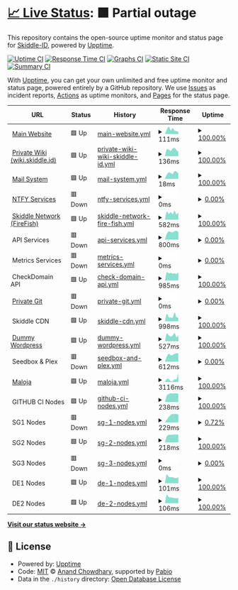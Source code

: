 # [📈 Live Status](https://status.skiddle.id): <!--live status--> **🟧 Partial outage**

This repository contains the open-source uptime monitor and status page for [Skiddle-ID](https://status.skiddle.id), powered by [Upptime](https://github.com/upptime/upptime).

[![Uptime CI](https://github.com/Skiddle-ID/monitoring/workflows/Uptime%20CI/badge.svg)](https://github.com/Skiddle-ID/monitoring/actions?query=workflow%3A%22Uptime+CI%22)
[![Response Time CI](https://github.com/Skiddle-ID/monitoring/workflows/Response%20Time%20CI/badge.svg)](https://github.com/Skiddle-ID/monitoring/actions?query=workflow%3A%22Response+Time+CI%22)
[![Graphs CI](https://github.com/Skiddle-ID/monitoring/workflows/Graphs%20CI/badge.svg)](https://github.com/Skiddle-ID/monitoring/actions?query=workflow%3A%22Graphs+CI%22)
[![Static Site CI](https://github.com/Skiddle-ID/monitoring/workflows/Static%20Site%20CI/badge.svg)](https://github.com/Skiddle-ID/monitoring/actions?query=workflow%3A%22Static+Site+CI%22)
[![Summary CI](https://github.com/Skiddle-ID/monitoring/workflows/Summary%20CI/badge.svg)](https://github.com/Skiddle-ID/monitoring/actions?query=workflow%3A%22Summary+CI%22)

With [Upptime](https://upptime.js.org), you can get your own unlimited and free uptime monitor and status page, powered entirely by a GitHub repository. We use [Issues](https://github.com/Skiddle-ID/monitoring/issues) as incident reports, [Actions](https://github.com/Skiddle-ID/monitoring/actions) as uptime monitors, and [Pages](https://status.skiddle.id) for the status page.

<!--start: status pages-->
<!-- This summary is generated by Upptime (https://github.com/upptime/upptime) -->
<!-- Do not edit this manually, your changes will be overwritten -->
<!-- prettier-ignore -->
| URL | Status | History | Response Time | Uptime |
| --- | ------ | ------- | ------------- | ------ |
| <img alt="" src="https://icons.duckduckgo.com/ip3/skiddle.id.ico" height="13"> [Main Website](https://skiddle.id) | 🟩 Up | [main-website.yml](https://github.com/Skiddle-ID/monitoring/commits/HEAD/history/main-website.yml) | <details><summary><img alt="Response time graph" src="./graphs/main-website/response-time-week.png" height="20"> 111ms</summary><br><a href="https://status.skiddle.id/history/main-website"><img alt="Response time 175" src="https://img.shields.io/endpoint?url=https%3A%2F%2Fraw.githubusercontent.com%2FSkiddle-ID%2Fmonitoring%2FHEAD%2Fapi%2Fmain-website%2Fresponse-time.json"></a><br><a href="https://status.skiddle.id/history/main-website"><img alt="24-hour response time 96" src="https://img.shields.io/endpoint?url=https%3A%2F%2Fraw.githubusercontent.com%2FSkiddle-ID%2Fmonitoring%2FHEAD%2Fapi%2Fmain-website%2Fresponse-time-day.json"></a><br><a href="https://status.skiddle.id/history/main-website"><img alt="7-day response time 111" src="https://img.shields.io/endpoint?url=https%3A%2F%2Fraw.githubusercontent.com%2FSkiddle-ID%2Fmonitoring%2FHEAD%2Fapi%2Fmain-website%2Fresponse-time-week.json"></a><br><a href="https://status.skiddle.id/history/main-website"><img alt="30-day response time 114" src="https://img.shields.io/endpoint?url=https%3A%2F%2Fraw.githubusercontent.com%2FSkiddle-ID%2Fmonitoring%2FHEAD%2Fapi%2Fmain-website%2Fresponse-time-month.json"></a><br><a href="https://status.skiddle.id/history/main-website"><img alt="1-year response time 175" src="https://img.shields.io/endpoint?url=https%3A%2F%2Fraw.githubusercontent.com%2FSkiddle-ID%2Fmonitoring%2FHEAD%2Fapi%2Fmain-website%2Fresponse-time-year.json"></a></details> | <details><summary><a href="https://status.skiddle.id/history/main-website">100.00%</a></summary><a href="https://status.skiddle.id/history/main-website"><img alt="All-time uptime 99.42%" src="https://img.shields.io/endpoint?url=https%3A%2F%2Fraw.githubusercontent.com%2FSkiddle-ID%2Fmonitoring%2FHEAD%2Fapi%2Fmain-website%2Fuptime.json"></a><br><a href="https://status.skiddle.id/history/main-website"><img alt="24-hour uptime 100.00%" src="https://img.shields.io/endpoint?url=https%3A%2F%2Fraw.githubusercontent.com%2FSkiddle-ID%2Fmonitoring%2FHEAD%2Fapi%2Fmain-website%2Fuptime-day.json"></a><br><a href="https://status.skiddle.id/history/main-website"><img alt="7-day uptime 100.00%" src="https://img.shields.io/endpoint?url=https%3A%2F%2Fraw.githubusercontent.com%2FSkiddle-ID%2Fmonitoring%2FHEAD%2Fapi%2Fmain-website%2Fuptime-week.json"></a><br><a href="https://status.skiddle.id/history/main-website"><img alt="30-day uptime 100.00%" src="https://img.shields.io/endpoint?url=https%3A%2F%2Fraw.githubusercontent.com%2FSkiddle-ID%2Fmonitoring%2FHEAD%2Fapi%2Fmain-website%2Fuptime-month.json"></a><br><a href="https://status.skiddle.id/history/main-website"><img alt="1-year uptime 99.42%" src="https://img.shields.io/endpoint?url=https%3A%2F%2Fraw.githubusercontent.com%2FSkiddle-ID%2Fmonitoring%2FHEAD%2Fapi%2Fmain-website%2Fuptime-year.json"></a></details>
| <img alt="" src="https://icons.duckduckgo.com/ip3/wiki.skiddle.id.ico" height="13"> [Private Wiki (wiki.skiddle.id)](https://wiki.skiddle.id) | 🟩 Up | [private-wiki-wiki-skiddle-id.yml](https://github.com/Skiddle-ID/monitoring/commits/HEAD/history/private-wiki-wiki-skiddle-id.yml) | <details><summary><img alt="Response time graph" src="./graphs/private-wiki-wiki-skiddle-id/response-time-week.png" height="20"> 136ms</summary><br><a href="https://status.skiddle.id/history/private-wiki-wiki-skiddle-id"><img alt="Response time 177" src="https://img.shields.io/endpoint?url=https%3A%2F%2Fraw.githubusercontent.com%2FSkiddle-ID%2Fmonitoring%2FHEAD%2Fapi%2Fprivate-wiki-wiki-skiddle-id%2Fresponse-time.json"></a><br><a href="https://status.skiddle.id/history/private-wiki-wiki-skiddle-id"><img alt="24-hour response time 111" src="https://img.shields.io/endpoint?url=https%3A%2F%2Fraw.githubusercontent.com%2FSkiddle-ID%2Fmonitoring%2FHEAD%2Fapi%2Fprivate-wiki-wiki-skiddle-id%2Fresponse-time-day.json"></a><br><a href="https://status.skiddle.id/history/private-wiki-wiki-skiddle-id"><img alt="7-day response time 136" src="https://img.shields.io/endpoint?url=https%3A%2F%2Fraw.githubusercontent.com%2FSkiddle-ID%2Fmonitoring%2FHEAD%2Fapi%2Fprivate-wiki-wiki-skiddle-id%2Fresponse-time-week.json"></a><br><a href="https://status.skiddle.id/history/private-wiki-wiki-skiddle-id"><img alt="30-day response time 161" src="https://img.shields.io/endpoint?url=https%3A%2F%2Fraw.githubusercontent.com%2FSkiddle-ID%2Fmonitoring%2FHEAD%2Fapi%2Fprivate-wiki-wiki-skiddle-id%2Fresponse-time-month.json"></a><br><a href="https://status.skiddle.id/history/private-wiki-wiki-skiddle-id"><img alt="1-year response time 177" src="https://img.shields.io/endpoint?url=https%3A%2F%2Fraw.githubusercontent.com%2FSkiddle-ID%2Fmonitoring%2FHEAD%2Fapi%2Fprivate-wiki-wiki-skiddle-id%2Fresponse-time-year.json"></a></details> | <details><summary><a href="https://status.skiddle.id/history/private-wiki-wiki-skiddle-id">100.00%</a></summary><a href="https://status.skiddle.id/history/private-wiki-wiki-skiddle-id"><img alt="All-time uptime 100.00%" src="https://img.shields.io/endpoint?url=https%3A%2F%2Fraw.githubusercontent.com%2FSkiddle-ID%2Fmonitoring%2FHEAD%2Fapi%2Fprivate-wiki-wiki-skiddle-id%2Fuptime.json"></a><br><a href="https://status.skiddle.id/history/private-wiki-wiki-skiddle-id"><img alt="24-hour uptime 100.00%" src="https://img.shields.io/endpoint?url=https%3A%2F%2Fraw.githubusercontent.com%2FSkiddle-ID%2Fmonitoring%2FHEAD%2Fapi%2Fprivate-wiki-wiki-skiddle-id%2Fuptime-day.json"></a><br><a href="https://status.skiddle.id/history/private-wiki-wiki-skiddle-id"><img alt="7-day uptime 100.00%" src="https://img.shields.io/endpoint?url=https%3A%2F%2Fraw.githubusercontent.com%2FSkiddle-ID%2Fmonitoring%2FHEAD%2Fapi%2Fprivate-wiki-wiki-skiddle-id%2Fuptime-week.json"></a><br><a href="https://status.skiddle.id/history/private-wiki-wiki-skiddle-id"><img alt="30-day uptime 100.00%" src="https://img.shields.io/endpoint?url=https%3A%2F%2Fraw.githubusercontent.com%2FSkiddle-ID%2Fmonitoring%2FHEAD%2Fapi%2Fprivate-wiki-wiki-skiddle-id%2Fuptime-month.json"></a><br><a href="https://status.skiddle.id/history/private-wiki-wiki-skiddle-id"><img alt="1-year uptime 100.00%" src="https://img.shields.io/endpoint?url=https%3A%2F%2Fraw.githubusercontent.com%2FSkiddle-ID%2Fmonitoring%2FHEAD%2Fapi%2Fprivate-wiki-wiki-skiddle-id%2Fuptime-year.json"></a></details>
| <img alt="" src="https://icons.duckduckgo.com/ip3/skiddle.id.ico" height="13"> [Mail System](https://skiddle.id) | 🟩 Up | [mail-system.yml](https://github.com/Skiddle-ID/monitoring/commits/HEAD/history/mail-system.yml) | <details><summary><img alt="Response time graph" src="./graphs/mail-system/response-time-week.png" height="20"> 18ms</summary><br><a href="https://status.skiddle.id/history/mail-system"><img alt="Response time 17" src="https://img.shields.io/endpoint?url=https%3A%2F%2Fraw.githubusercontent.com%2FSkiddle-ID%2Fmonitoring%2FHEAD%2Fapi%2Fmail-system%2Fresponse-time.json"></a><br><a href="https://status.skiddle.id/history/mail-system"><img alt="24-hour response time 21" src="https://img.shields.io/endpoint?url=https%3A%2F%2Fraw.githubusercontent.com%2FSkiddle-ID%2Fmonitoring%2FHEAD%2Fapi%2Fmail-system%2Fresponse-time-day.json"></a><br><a href="https://status.skiddle.id/history/mail-system"><img alt="7-day response time 18" src="https://img.shields.io/endpoint?url=https%3A%2F%2Fraw.githubusercontent.com%2FSkiddle-ID%2Fmonitoring%2FHEAD%2Fapi%2Fmail-system%2Fresponse-time-week.json"></a><br><a href="https://status.skiddle.id/history/mail-system"><img alt="30-day response time 17" src="https://img.shields.io/endpoint?url=https%3A%2F%2Fraw.githubusercontent.com%2FSkiddle-ID%2Fmonitoring%2FHEAD%2Fapi%2Fmail-system%2Fresponse-time-month.json"></a><br><a href="https://status.skiddle.id/history/mail-system"><img alt="1-year response time 17" src="https://img.shields.io/endpoint?url=https%3A%2F%2Fraw.githubusercontent.com%2FSkiddle-ID%2Fmonitoring%2FHEAD%2Fapi%2Fmail-system%2Fresponse-time-year.json"></a></details> | <details><summary><a href="https://status.skiddle.id/history/mail-system">100.00%</a></summary><a href="https://status.skiddle.id/history/mail-system"><img alt="All-time uptime 99.42%" src="https://img.shields.io/endpoint?url=https%3A%2F%2Fraw.githubusercontent.com%2FSkiddle-ID%2Fmonitoring%2FHEAD%2Fapi%2Fmail-system%2Fuptime.json"></a><br><a href="https://status.skiddle.id/history/mail-system"><img alt="24-hour uptime 100.00%" src="https://img.shields.io/endpoint?url=https%3A%2F%2Fraw.githubusercontent.com%2FSkiddle-ID%2Fmonitoring%2FHEAD%2Fapi%2Fmail-system%2Fuptime-day.json"></a><br><a href="https://status.skiddle.id/history/mail-system"><img alt="7-day uptime 100.00%" src="https://img.shields.io/endpoint?url=https%3A%2F%2Fraw.githubusercontent.com%2FSkiddle-ID%2Fmonitoring%2FHEAD%2Fapi%2Fmail-system%2Fuptime-week.json"></a><br><a href="https://status.skiddle.id/history/mail-system"><img alt="30-day uptime 100.00%" src="https://img.shields.io/endpoint?url=https%3A%2F%2Fraw.githubusercontent.com%2FSkiddle-ID%2Fmonitoring%2FHEAD%2Fapi%2Fmail-system%2Fuptime-month.json"></a><br><a href="https://status.skiddle.id/history/mail-system"><img alt="1-year uptime 99.42%" src="https://img.shields.io/endpoint?url=https%3A%2F%2Fraw.githubusercontent.com%2FSkiddle-ID%2Fmonitoring%2FHEAD%2Fapi%2Fmail-system%2Fuptime-year.json"></a></details>
| <img alt="" src="https://icons.duckduckgo.com/ip3/ntfy.skiddle.id.ico" height="13"> [NTFY Services](https://ntfy.skiddle.id) | 🟥 Down | [ntfy-services.yml](https://github.com/Skiddle-ID/monitoring/commits/HEAD/history/ntfy-services.yml) | <details><summary><img alt="Response time graph" src="./graphs/ntfy-services/response-time-week.png" height="20"> 0ms</summary><br><a href="https://status.skiddle.id/history/ntfy-services"><img alt="Response time 683" src="https://img.shields.io/endpoint?url=https%3A%2F%2Fraw.githubusercontent.com%2FSkiddle-ID%2Fmonitoring%2FHEAD%2Fapi%2Fntfy-services%2Fresponse-time.json"></a><br><a href="https://status.skiddle.id/history/ntfy-services"><img alt="24-hour response time 0" src="https://img.shields.io/endpoint?url=https%3A%2F%2Fraw.githubusercontent.com%2FSkiddle-ID%2Fmonitoring%2FHEAD%2Fapi%2Fntfy-services%2Fresponse-time-day.json"></a><br><a href="https://status.skiddle.id/history/ntfy-services"><img alt="7-day response time 0" src="https://img.shields.io/endpoint?url=https%3A%2F%2Fraw.githubusercontent.com%2FSkiddle-ID%2Fmonitoring%2FHEAD%2Fapi%2Fntfy-services%2Fresponse-time-week.json"></a><br><a href="https://status.skiddle.id/history/ntfy-services"><img alt="30-day response time 104" src="https://img.shields.io/endpoint?url=https%3A%2F%2Fraw.githubusercontent.com%2FSkiddle-ID%2Fmonitoring%2FHEAD%2Fapi%2Fntfy-services%2Fresponse-time-month.json"></a><br><a href="https://status.skiddle.id/history/ntfy-services"><img alt="1-year response time 683" src="https://img.shields.io/endpoint?url=https%3A%2F%2Fraw.githubusercontent.com%2FSkiddle-ID%2Fmonitoring%2FHEAD%2Fapi%2Fntfy-services%2Fresponse-time-year.json"></a></details> | <details><summary><a href="https://status.skiddle.id/history/ntfy-services">0.00%</a></summary><a href="https://status.skiddle.id/history/ntfy-services"><img alt="All-time uptime 0.00%" src="https://img.shields.io/endpoint?url=https%3A%2F%2Fraw.githubusercontent.com%2FSkiddle-ID%2Fmonitoring%2FHEAD%2Fapi%2Fntfy-services%2Fuptime.json"></a><br><a href="https://status.skiddle.id/history/ntfy-services"><img alt="24-hour uptime 0.00%" src="https://img.shields.io/endpoint?url=https%3A%2F%2Fraw.githubusercontent.com%2FSkiddle-ID%2Fmonitoring%2FHEAD%2Fapi%2Fntfy-services%2Fuptime-day.json"></a><br><a href="https://status.skiddle.id/history/ntfy-services"><img alt="7-day uptime 0.00%" src="https://img.shields.io/endpoint?url=https%3A%2F%2Fraw.githubusercontent.com%2FSkiddle-ID%2Fmonitoring%2FHEAD%2Fapi%2Fntfy-services%2Fuptime-week.json"></a><br><a href="https://status.skiddle.id/history/ntfy-services"><img alt="30-day uptime 0.00%" src="https://img.shields.io/endpoint?url=https%3A%2F%2Fraw.githubusercontent.com%2FSkiddle-ID%2Fmonitoring%2FHEAD%2Fapi%2Fntfy-services%2Fuptime-month.json"></a><br><a href="https://status.skiddle.id/history/ntfy-services"><img alt="1-year uptime 0.00%" src="https://img.shields.io/endpoint?url=https%3A%2F%2Fraw.githubusercontent.com%2FSkiddle-ID%2Fmonitoring%2FHEAD%2Fapi%2Fntfy-services%2Fuptime-year.json"></a></details>
| <img alt="" src="https://icons.duckduckgo.com/ip3/skiddle.network.ico" height="13"> [Skiddle Network (FireFish)](https://skiddle.network/) | 🟩 Up | [skiddle-network-fire-fish.yml](https://github.com/Skiddle-ID/monitoring/commits/HEAD/history/skiddle-network-fire-fish.yml) | <details><summary><img alt="Response time graph" src="./graphs/skiddle-network-fire-fish/response-time-week.png" height="20"> 582ms</summary><br><a href="https://status.skiddle.id/history/skiddle-network-fire-fish"><img alt="Response time 642" src="https://img.shields.io/endpoint?url=https%3A%2F%2Fraw.githubusercontent.com%2FSkiddle-ID%2Fmonitoring%2FHEAD%2Fapi%2Fskiddle-network-fire-fish%2Fresponse-time.json"></a><br><a href="https://status.skiddle.id/history/skiddle-network-fire-fish"><img alt="24-hour response time 559" src="https://img.shields.io/endpoint?url=https%3A%2F%2Fraw.githubusercontent.com%2FSkiddle-ID%2Fmonitoring%2FHEAD%2Fapi%2Fskiddle-network-fire-fish%2Fresponse-time-day.json"></a><br><a href="https://status.skiddle.id/history/skiddle-network-fire-fish"><img alt="7-day response time 582" src="https://img.shields.io/endpoint?url=https%3A%2F%2Fraw.githubusercontent.com%2FSkiddle-ID%2Fmonitoring%2FHEAD%2Fapi%2Fskiddle-network-fire-fish%2Fresponse-time-week.json"></a><br><a href="https://status.skiddle.id/history/skiddle-network-fire-fish"><img alt="30-day response time 602" src="https://img.shields.io/endpoint?url=https%3A%2F%2Fraw.githubusercontent.com%2FSkiddle-ID%2Fmonitoring%2FHEAD%2Fapi%2Fskiddle-network-fire-fish%2Fresponse-time-month.json"></a><br><a href="https://status.skiddle.id/history/skiddle-network-fire-fish"><img alt="1-year response time 642" src="https://img.shields.io/endpoint?url=https%3A%2F%2Fraw.githubusercontent.com%2FSkiddle-ID%2Fmonitoring%2FHEAD%2Fapi%2Fskiddle-network-fire-fish%2Fresponse-time-year.json"></a></details> | <details><summary><a href="https://status.skiddle.id/history/skiddle-network-fire-fish">100.00%</a></summary><a href="https://status.skiddle.id/history/skiddle-network-fire-fish"><img alt="All-time uptime 99.97%" src="https://img.shields.io/endpoint?url=https%3A%2F%2Fraw.githubusercontent.com%2FSkiddle-ID%2Fmonitoring%2FHEAD%2Fapi%2Fskiddle-network-fire-fish%2Fuptime.json"></a><br><a href="https://status.skiddle.id/history/skiddle-network-fire-fish"><img alt="24-hour uptime 100.00%" src="https://img.shields.io/endpoint?url=https%3A%2F%2Fraw.githubusercontent.com%2FSkiddle-ID%2Fmonitoring%2FHEAD%2Fapi%2Fskiddle-network-fire-fish%2Fuptime-day.json"></a><br><a href="https://status.skiddle.id/history/skiddle-network-fire-fish"><img alt="7-day uptime 100.00%" src="https://img.shields.io/endpoint?url=https%3A%2F%2Fraw.githubusercontent.com%2FSkiddle-ID%2Fmonitoring%2FHEAD%2Fapi%2Fskiddle-network-fire-fish%2Fuptime-week.json"></a><br><a href="https://status.skiddle.id/history/skiddle-network-fire-fish"><img alt="30-day uptime 100.00%" src="https://img.shields.io/endpoint?url=https%3A%2F%2Fraw.githubusercontent.com%2FSkiddle-ID%2Fmonitoring%2FHEAD%2Fapi%2Fskiddle-network-fire-fish%2Fuptime-month.json"></a><br><a href="https://status.skiddle.id/history/skiddle-network-fire-fish"><img alt="1-year uptime 99.97%" src="https://img.shields.io/endpoint?url=https%3A%2F%2Fraw.githubusercontent.com%2FSkiddle-ID%2Fmonitoring%2FHEAD%2Fapi%2Fskiddle-network-fire-fish%2Fuptime-year.json"></a></details>
| <img alt="" src="https://icons.duckduckgo.com/ip3/null.ico" height="13"> API Services | 🟥 Down | [api-services.yml](https://github.com/Skiddle-ID/monitoring/commits/HEAD/history/api-services.yml) | <details><summary><img alt="Response time graph" src="./graphs/api-services/response-time-week.png" height="20"> 800ms</summary><br><a href="https://status.skiddle.id/history/api-services"><img alt="Response time 264" src="https://img.shields.io/endpoint?url=https%3A%2F%2Fraw.githubusercontent.com%2FSkiddle-ID%2Fmonitoring%2FHEAD%2Fapi%2Fapi-services%2Fresponse-time.json"></a><br><a href="https://status.skiddle.id/history/api-services"><img alt="24-hour response time 802" src="https://img.shields.io/endpoint?url=https%3A%2F%2Fraw.githubusercontent.com%2FSkiddle-ID%2Fmonitoring%2FHEAD%2Fapi%2Fapi-services%2Fresponse-time-day.json"></a><br><a href="https://status.skiddle.id/history/api-services"><img alt="7-day response time 800" src="https://img.shields.io/endpoint?url=https%3A%2F%2Fraw.githubusercontent.com%2FSkiddle-ID%2Fmonitoring%2FHEAD%2Fapi%2Fapi-services%2Fresponse-time-week.json"></a><br><a href="https://status.skiddle.id/history/api-services"><img alt="30-day response time 476" src="https://img.shields.io/endpoint?url=https%3A%2F%2Fraw.githubusercontent.com%2FSkiddle-ID%2Fmonitoring%2FHEAD%2Fapi%2Fapi-services%2Fresponse-time-month.json"></a><br><a href="https://status.skiddle.id/history/api-services"><img alt="1-year response time 264" src="https://img.shields.io/endpoint?url=https%3A%2F%2Fraw.githubusercontent.com%2FSkiddle-ID%2Fmonitoring%2FHEAD%2Fapi%2Fapi-services%2Fresponse-time-year.json"></a></details> | <details><summary><a href="https://status.skiddle.id/history/api-services">0.00%</a></summary><a href="https://status.skiddle.id/history/api-services"><img alt="All-time uptime 73.88%" src="https://img.shields.io/endpoint?url=https%3A%2F%2Fraw.githubusercontent.com%2FSkiddle-ID%2Fmonitoring%2FHEAD%2Fapi%2Fapi-services%2Fuptime.json"></a><br><a href="https://status.skiddle.id/history/api-services"><img alt="24-hour uptime 0.00%" src="https://img.shields.io/endpoint?url=https%3A%2F%2Fraw.githubusercontent.com%2FSkiddle-ID%2Fmonitoring%2FHEAD%2Fapi%2Fapi-services%2Fuptime-day.json"></a><br><a href="https://status.skiddle.id/history/api-services"><img alt="7-day uptime 0.00%" src="https://img.shields.io/endpoint?url=https%3A%2F%2Fraw.githubusercontent.com%2FSkiddle-ID%2Fmonitoring%2FHEAD%2Fapi%2Fapi-services%2Fuptime-week.json"></a><br><a href="https://status.skiddle.id/history/api-services"><img alt="30-day uptime 51.95%" src="https://img.shields.io/endpoint?url=https%3A%2F%2Fraw.githubusercontent.com%2FSkiddle-ID%2Fmonitoring%2FHEAD%2Fapi%2Fapi-services%2Fuptime-month.json"></a><br><a href="https://status.skiddle.id/history/api-services"><img alt="1-year uptime 73.88%" src="https://img.shields.io/endpoint?url=https%3A%2F%2Fraw.githubusercontent.com%2FSkiddle-ID%2Fmonitoring%2FHEAD%2Fapi%2Fapi-services%2Fuptime-year.json"></a></details>
| <img alt="" src="https://icons.duckduckgo.com/ip3/null.ico" height="13"> Metrics Services | 🟥 Down | [metrics-services.yml](https://github.com/Skiddle-ID/monitoring/commits/HEAD/history/metrics-services.yml) | <details><summary><img alt="Response time graph" src="./graphs/metrics-services/response-time-week.png" height="20"> 0ms</summary><br><a href="https://status.skiddle.id/history/metrics-services"><img alt="Response time 521" src="https://img.shields.io/endpoint?url=https%3A%2F%2Fraw.githubusercontent.com%2FSkiddle-ID%2Fmonitoring%2FHEAD%2Fapi%2Fmetrics-services%2Fresponse-time.json"></a><br><a href="https://status.skiddle.id/history/metrics-services"><img alt="24-hour response time 0" src="https://img.shields.io/endpoint?url=https%3A%2F%2Fraw.githubusercontent.com%2FSkiddle-ID%2Fmonitoring%2FHEAD%2Fapi%2Fmetrics-services%2Fresponse-time-day.json"></a><br><a href="https://status.skiddle.id/history/metrics-services"><img alt="7-day response time 0" src="https://img.shields.io/endpoint?url=https%3A%2F%2Fraw.githubusercontent.com%2FSkiddle-ID%2Fmonitoring%2FHEAD%2Fapi%2Fmetrics-services%2Fresponse-time-week.json"></a><br><a href="https://status.skiddle.id/history/metrics-services"><img alt="30-day response time 539" src="https://img.shields.io/endpoint?url=https%3A%2F%2Fraw.githubusercontent.com%2FSkiddle-ID%2Fmonitoring%2FHEAD%2Fapi%2Fmetrics-services%2Fresponse-time-month.json"></a><br><a href="https://status.skiddle.id/history/metrics-services"><img alt="1-year response time 521" src="https://img.shields.io/endpoint?url=https%3A%2F%2Fraw.githubusercontent.com%2FSkiddle-ID%2Fmonitoring%2FHEAD%2Fapi%2Fmetrics-services%2Fresponse-time-year.json"></a></details> | <details><summary><a href="https://status.skiddle.id/history/metrics-services">0.00%</a></summary><a href="https://status.skiddle.id/history/metrics-services"><img alt="All-time uptime 83.76%" src="https://img.shields.io/endpoint?url=https%3A%2F%2Fraw.githubusercontent.com%2FSkiddle-ID%2Fmonitoring%2FHEAD%2Fapi%2Fmetrics-services%2Fuptime.json"></a><br><a href="https://status.skiddle.id/history/metrics-services"><img alt="24-hour uptime 0.00%" src="https://img.shields.io/endpoint?url=https%3A%2F%2Fraw.githubusercontent.com%2FSkiddle-ID%2Fmonitoring%2FHEAD%2Fapi%2Fmetrics-services%2Fuptime-day.json"></a><br><a href="https://status.skiddle.id/history/metrics-services"><img alt="7-day uptime 0.00%" src="https://img.shields.io/endpoint?url=https%3A%2F%2Fraw.githubusercontent.com%2FSkiddle-ID%2Fmonitoring%2FHEAD%2Fapi%2Fmetrics-services%2Fuptime-week.json"></a><br><a href="https://status.skiddle.id/history/metrics-services"><img alt="30-day uptime 35.00%" src="https://img.shields.io/endpoint?url=https%3A%2F%2Fraw.githubusercontent.com%2FSkiddle-ID%2Fmonitoring%2FHEAD%2Fapi%2Fmetrics-services%2Fuptime-month.json"></a><br><a href="https://status.skiddle.id/history/metrics-services"><img alt="1-year uptime 83.76%" src="https://img.shields.io/endpoint?url=https%3A%2F%2Fraw.githubusercontent.com%2FSkiddle-ID%2Fmonitoring%2FHEAD%2Fapi%2Fmetrics-services%2Fuptime-year.json"></a></details>
| <img alt="" src="https://icons.duckduckgo.com/ip3/null.ico" height="13"> CheckDomain API | 🟩 Up | [check-domain-api.yml](https://github.com/Skiddle-ID/monitoring/commits/HEAD/history/check-domain-api.yml) | <details><summary><img alt="Response time graph" src="./graphs/check-domain-api/response-time-week.png" height="20"> 985ms</summary><br><a href="https://status.skiddle.id/history/check-domain-api"><img alt="Response time 1121" src="https://img.shields.io/endpoint?url=https%3A%2F%2Fraw.githubusercontent.com%2FSkiddle-ID%2Fmonitoring%2FHEAD%2Fapi%2Fcheck-domain-api%2Fresponse-time.json"></a><br><a href="https://status.skiddle.id/history/check-domain-api"><img alt="24-hour response time 1131" src="https://img.shields.io/endpoint?url=https%3A%2F%2Fraw.githubusercontent.com%2FSkiddle-ID%2Fmonitoring%2FHEAD%2Fapi%2Fcheck-domain-api%2Fresponse-time-day.json"></a><br><a href="https://status.skiddle.id/history/check-domain-api"><img alt="7-day response time 985" src="https://img.shields.io/endpoint?url=https%3A%2F%2Fraw.githubusercontent.com%2FSkiddle-ID%2Fmonitoring%2FHEAD%2Fapi%2Fcheck-domain-api%2Fresponse-time-week.json"></a><br><a href="https://status.skiddle.id/history/check-domain-api"><img alt="30-day response time 1866" src="https://img.shields.io/endpoint?url=https%3A%2F%2Fraw.githubusercontent.com%2FSkiddle-ID%2Fmonitoring%2FHEAD%2Fapi%2Fcheck-domain-api%2Fresponse-time-month.json"></a><br><a href="https://status.skiddle.id/history/check-domain-api"><img alt="1-year response time 1121" src="https://img.shields.io/endpoint?url=https%3A%2F%2Fraw.githubusercontent.com%2FSkiddle-ID%2Fmonitoring%2FHEAD%2Fapi%2Fcheck-domain-api%2Fresponse-time-year.json"></a></details> | <details><summary><a href="https://status.skiddle.id/history/check-domain-api">100.00%</a></summary><a href="https://status.skiddle.id/history/check-domain-api"><img alt="All-time uptime 99.95%" src="https://img.shields.io/endpoint?url=https%3A%2F%2Fraw.githubusercontent.com%2FSkiddle-ID%2Fmonitoring%2FHEAD%2Fapi%2Fcheck-domain-api%2Fuptime.json"></a><br><a href="https://status.skiddle.id/history/check-domain-api"><img alt="24-hour uptime 100.00%" src="https://img.shields.io/endpoint?url=https%3A%2F%2Fraw.githubusercontent.com%2FSkiddle-ID%2Fmonitoring%2FHEAD%2Fapi%2Fcheck-domain-api%2Fuptime-day.json"></a><br><a href="https://status.skiddle.id/history/check-domain-api"><img alt="7-day uptime 100.00%" src="https://img.shields.io/endpoint?url=https%3A%2F%2Fraw.githubusercontent.com%2FSkiddle-ID%2Fmonitoring%2FHEAD%2Fapi%2Fcheck-domain-api%2Fuptime-week.json"></a><br><a href="https://status.skiddle.id/history/check-domain-api"><img alt="30-day uptime 99.92%" src="https://img.shields.io/endpoint?url=https%3A%2F%2Fraw.githubusercontent.com%2FSkiddle-ID%2Fmonitoring%2FHEAD%2Fapi%2Fcheck-domain-api%2Fuptime-month.json"></a><br><a href="https://status.skiddle.id/history/check-domain-api"><img alt="1-year uptime 99.95%" src="https://img.shields.io/endpoint?url=https%3A%2F%2Fraw.githubusercontent.com%2FSkiddle-ID%2Fmonitoring%2FHEAD%2Fapi%2Fcheck-domain-api%2Fuptime-year.json"></a></details>
| <img alt="" src="https://icons.duckduckgo.com/ip3/git.skiddle.id.ico" height="13"> [Private Git](https://git.skiddle.id) | 🟥 Down | [private-git.yml](https://github.com/Skiddle-ID/monitoring/commits/HEAD/history/private-git.yml) | <details><summary><img alt="Response time graph" src="./graphs/private-git/response-time-week.png" height="20"> 0ms</summary><br><a href="https://status.skiddle.id/history/private-git"><img alt="Response time 190" src="https://img.shields.io/endpoint?url=https%3A%2F%2Fraw.githubusercontent.com%2FSkiddle-ID%2Fmonitoring%2FHEAD%2Fapi%2Fprivate-git%2Fresponse-time.json"></a><br><a href="https://status.skiddle.id/history/private-git"><img alt="24-hour response time 0" src="https://img.shields.io/endpoint?url=https%3A%2F%2Fraw.githubusercontent.com%2FSkiddle-ID%2Fmonitoring%2FHEAD%2Fapi%2Fprivate-git%2Fresponse-time-day.json"></a><br><a href="https://status.skiddle.id/history/private-git"><img alt="7-day response time 0" src="https://img.shields.io/endpoint?url=https%3A%2F%2Fraw.githubusercontent.com%2FSkiddle-ID%2Fmonitoring%2FHEAD%2Fapi%2Fprivate-git%2Fresponse-time-week.json"></a><br><a href="https://status.skiddle.id/history/private-git"><img alt="30-day response time 102" src="https://img.shields.io/endpoint?url=https%3A%2F%2Fraw.githubusercontent.com%2FSkiddle-ID%2Fmonitoring%2FHEAD%2Fapi%2Fprivate-git%2Fresponse-time-month.json"></a><br><a href="https://status.skiddle.id/history/private-git"><img alt="1-year response time 190" src="https://img.shields.io/endpoint?url=https%3A%2F%2Fraw.githubusercontent.com%2FSkiddle-ID%2Fmonitoring%2FHEAD%2Fapi%2Fprivate-git%2Fresponse-time-year.json"></a></details> | <details><summary><a href="https://status.skiddle.id/history/private-git">0.00%</a></summary><a href="https://status.skiddle.id/history/private-git"><img alt="All-time uptime 0.00%" src="https://img.shields.io/endpoint?url=https%3A%2F%2Fraw.githubusercontent.com%2FSkiddle-ID%2Fmonitoring%2FHEAD%2Fapi%2Fprivate-git%2Fuptime.json"></a><br><a href="https://status.skiddle.id/history/private-git"><img alt="24-hour uptime 0.00%" src="https://img.shields.io/endpoint?url=https%3A%2F%2Fraw.githubusercontent.com%2FSkiddle-ID%2Fmonitoring%2FHEAD%2Fapi%2Fprivate-git%2Fuptime-day.json"></a><br><a href="https://status.skiddle.id/history/private-git"><img alt="7-day uptime 0.00%" src="https://img.shields.io/endpoint?url=https%3A%2F%2Fraw.githubusercontent.com%2FSkiddle-ID%2Fmonitoring%2FHEAD%2Fapi%2Fprivate-git%2Fuptime-week.json"></a><br><a href="https://status.skiddle.id/history/private-git"><img alt="30-day uptime 0.00%" src="https://img.shields.io/endpoint?url=https%3A%2F%2Fraw.githubusercontent.com%2FSkiddle-ID%2Fmonitoring%2FHEAD%2Fapi%2Fprivate-git%2Fuptime-month.json"></a><br><a href="https://status.skiddle.id/history/private-git"><img alt="1-year uptime 0.00%" src="https://img.shields.io/endpoint?url=https%3A%2F%2Fraw.githubusercontent.com%2FSkiddle-ID%2Fmonitoring%2FHEAD%2Fapi%2Fprivate-git%2Fuptime-year.json"></a></details>
| <img alt="" src="https://icons.duckduckgo.com/ip3/null.ico" height="13"> Skiddle CDN | 🟩 Up | [skiddle-cdn.yml](https://github.com/Skiddle-ID/monitoring/commits/HEAD/history/skiddle-cdn.yml) | <details><summary><img alt="Response time graph" src="./graphs/skiddle-cdn/response-time-week.png" height="20"> 998ms</summary><br><a href="https://status.skiddle.id/history/skiddle-cdn"><img alt="Response time 1393" src="https://img.shields.io/endpoint?url=https%3A%2F%2Fraw.githubusercontent.com%2FSkiddle-ID%2Fmonitoring%2FHEAD%2Fapi%2Fskiddle-cdn%2Fresponse-time.json"></a><br><a href="https://status.skiddle.id/history/skiddle-cdn"><img alt="24-hour response time 883" src="https://img.shields.io/endpoint?url=https%3A%2F%2Fraw.githubusercontent.com%2FSkiddle-ID%2Fmonitoring%2FHEAD%2Fapi%2Fskiddle-cdn%2Fresponse-time-day.json"></a><br><a href="https://status.skiddle.id/history/skiddle-cdn"><img alt="7-day response time 998" src="https://img.shields.io/endpoint?url=https%3A%2F%2Fraw.githubusercontent.com%2FSkiddle-ID%2Fmonitoring%2FHEAD%2Fapi%2Fskiddle-cdn%2Fresponse-time-week.json"></a><br><a href="https://status.skiddle.id/history/skiddle-cdn"><img alt="30-day response time 1201" src="https://img.shields.io/endpoint?url=https%3A%2F%2Fraw.githubusercontent.com%2FSkiddle-ID%2Fmonitoring%2FHEAD%2Fapi%2Fskiddle-cdn%2Fresponse-time-month.json"></a><br><a href="https://status.skiddle.id/history/skiddle-cdn"><img alt="1-year response time 1393" src="https://img.shields.io/endpoint?url=https%3A%2F%2Fraw.githubusercontent.com%2FSkiddle-ID%2Fmonitoring%2FHEAD%2Fapi%2Fskiddle-cdn%2Fresponse-time-year.json"></a></details> | <details><summary><a href="https://status.skiddle.id/history/skiddle-cdn">100.00%</a></summary><a href="https://status.skiddle.id/history/skiddle-cdn"><img alt="All-time uptime 99.96%" src="https://img.shields.io/endpoint?url=https%3A%2F%2Fraw.githubusercontent.com%2FSkiddle-ID%2Fmonitoring%2FHEAD%2Fapi%2Fskiddle-cdn%2Fuptime.json"></a><br><a href="https://status.skiddle.id/history/skiddle-cdn"><img alt="24-hour uptime 100.00%" src="https://img.shields.io/endpoint?url=https%3A%2F%2Fraw.githubusercontent.com%2FSkiddle-ID%2Fmonitoring%2FHEAD%2Fapi%2Fskiddle-cdn%2Fuptime-day.json"></a><br><a href="https://status.skiddle.id/history/skiddle-cdn"><img alt="7-day uptime 100.00%" src="https://img.shields.io/endpoint?url=https%3A%2F%2Fraw.githubusercontent.com%2FSkiddle-ID%2Fmonitoring%2FHEAD%2Fapi%2Fskiddle-cdn%2Fuptime-week.json"></a><br><a href="https://status.skiddle.id/history/skiddle-cdn"><img alt="30-day uptime 99.93%" src="https://img.shields.io/endpoint?url=https%3A%2F%2Fraw.githubusercontent.com%2FSkiddle-ID%2Fmonitoring%2FHEAD%2Fapi%2Fskiddle-cdn%2Fuptime-month.json"></a><br><a href="https://status.skiddle.id/history/skiddle-cdn"><img alt="1-year uptime 99.96%" src="https://img.shields.io/endpoint?url=https%3A%2F%2Fraw.githubusercontent.com%2FSkiddle-ID%2Fmonitoring%2FHEAD%2Fapi%2Fskiddle-cdn%2Fuptime-year.json"></a></details>
| <img alt="" src="https://icons.duckduckgo.com/ip3/skiddle.my.id.ico" height="13"> [Dummy Wordpress](https://skiddle.my.id) | 🟩 Up | [dummy-wordpress.yml](https://github.com/Skiddle-ID/monitoring/commits/HEAD/history/dummy-wordpress.yml) | <details><summary><img alt="Response time graph" src="./graphs/dummy-wordpress/response-time-week.png" height="20"> 527ms</summary><br><a href="https://status.skiddle.id/history/dummy-wordpress"><img alt="Response time 1127" src="https://img.shields.io/endpoint?url=https%3A%2F%2Fraw.githubusercontent.com%2FSkiddle-ID%2Fmonitoring%2FHEAD%2Fapi%2Fdummy-wordpress%2Fresponse-time.json"></a><br><a href="https://status.skiddle.id/history/dummy-wordpress"><img alt="24-hour response time 645" src="https://img.shields.io/endpoint?url=https%3A%2F%2Fraw.githubusercontent.com%2FSkiddle-ID%2Fmonitoring%2FHEAD%2Fapi%2Fdummy-wordpress%2Fresponse-time-day.json"></a><br><a href="https://status.skiddle.id/history/dummy-wordpress"><img alt="7-day response time 527" src="https://img.shields.io/endpoint?url=https%3A%2F%2Fraw.githubusercontent.com%2FSkiddle-ID%2Fmonitoring%2FHEAD%2Fapi%2Fdummy-wordpress%2Fresponse-time-week.json"></a><br><a href="https://status.skiddle.id/history/dummy-wordpress"><img alt="30-day response time 652" src="https://img.shields.io/endpoint?url=https%3A%2F%2Fraw.githubusercontent.com%2FSkiddle-ID%2Fmonitoring%2FHEAD%2Fapi%2Fdummy-wordpress%2Fresponse-time-month.json"></a><br><a href="https://status.skiddle.id/history/dummy-wordpress"><img alt="1-year response time 1127" src="https://img.shields.io/endpoint?url=https%3A%2F%2Fraw.githubusercontent.com%2FSkiddle-ID%2Fmonitoring%2FHEAD%2Fapi%2Fdummy-wordpress%2Fresponse-time-year.json"></a></details> | <details><summary><a href="https://status.skiddle.id/history/dummy-wordpress">100.00%</a></summary><a href="https://status.skiddle.id/history/dummy-wordpress"><img alt="All-time uptime 99.93%" src="https://img.shields.io/endpoint?url=https%3A%2F%2Fraw.githubusercontent.com%2FSkiddle-ID%2Fmonitoring%2FHEAD%2Fapi%2Fdummy-wordpress%2Fuptime.json"></a><br><a href="https://status.skiddle.id/history/dummy-wordpress"><img alt="24-hour uptime 100.00%" src="https://img.shields.io/endpoint?url=https%3A%2F%2Fraw.githubusercontent.com%2FSkiddle-ID%2Fmonitoring%2FHEAD%2Fapi%2Fdummy-wordpress%2Fuptime-day.json"></a><br><a href="https://status.skiddle.id/history/dummy-wordpress"><img alt="7-day uptime 100.00%" src="https://img.shields.io/endpoint?url=https%3A%2F%2Fraw.githubusercontent.com%2FSkiddle-ID%2Fmonitoring%2FHEAD%2Fapi%2Fdummy-wordpress%2Fuptime-week.json"></a><br><a href="https://status.skiddle.id/history/dummy-wordpress"><img alt="30-day uptime 99.84%" src="https://img.shields.io/endpoint?url=https%3A%2F%2Fraw.githubusercontent.com%2FSkiddle-ID%2Fmonitoring%2FHEAD%2Fapi%2Fdummy-wordpress%2Fuptime-month.json"></a><br><a href="https://status.skiddle.id/history/dummy-wordpress"><img alt="1-year uptime 99.93%" src="https://img.shields.io/endpoint?url=https%3A%2F%2Fraw.githubusercontent.com%2FSkiddle-ID%2Fmonitoring%2FHEAD%2Fapi%2Fdummy-wordpress%2Fuptime-year.json"></a></details>
| <img alt="" src="https://icons.duckduckgo.com/ip3/null.ico" height="13"> Seedbox & Plex | 🟥 Down | [seedbox-and-plex.yml](https://github.com/Skiddle-ID/monitoring/commits/HEAD/history/seedbox-and-plex.yml) | <details><summary><img alt="Response time graph" src="./graphs/seedbox-and-plex/response-time-week.png" height="20"> 612ms</summary><br><a href="https://status.skiddle.id/history/seedbox-and-plex"><img alt="Response time 1233" src="https://img.shields.io/endpoint?url=https%3A%2F%2Fraw.githubusercontent.com%2FSkiddle-ID%2Fmonitoring%2FHEAD%2Fapi%2Fseedbox-and-plex%2Fresponse-time.json"></a><br><a href="https://status.skiddle.id/history/seedbox-and-plex"><img alt="24-hour response time 735" src="https://img.shields.io/endpoint?url=https%3A%2F%2Fraw.githubusercontent.com%2FSkiddle-ID%2Fmonitoring%2FHEAD%2Fapi%2Fseedbox-and-plex%2Fresponse-time-day.json"></a><br><a href="https://status.skiddle.id/history/seedbox-and-plex"><img alt="7-day response time 612" src="https://img.shields.io/endpoint?url=https%3A%2F%2Fraw.githubusercontent.com%2FSkiddle-ID%2Fmonitoring%2FHEAD%2Fapi%2Fseedbox-and-plex%2Fresponse-time-week.json"></a><br><a href="https://status.skiddle.id/history/seedbox-and-plex"><img alt="30-day response time 1259" src="https://img.shields.io/endpoint?url=https%3A%2F%2Fraw.githubusercontent.com%2FSkiddle-ID%2Fmonitoring%2FHEAD%2Fapi%2Fseedbox-and-plex%2Fresponse-time-month.json"></a><br><a href="https://status.skiddle.id/history/seedbox-and-plex"><img alt="1-year response time 1233" src="https://img.shields.io/endpoint?url=https%3A%2F%2Fraw.githubusercontent.com%2FSkiddle-ID%2Fmonitoring%2FHEAD%2Fapi%2Fseedbox-and-plex%2Fresponse-time-year.json"></a></details> | <details><summary><a href="https://status.skiddle.id/history/seedbox-and-plex">0.00%</a></summary><a href="https://status.skiddle.id/history/seedbox-and-plex"><img alt="All-time uptime 78.75%" src="https://img.shields.io/endpoint?url=https%3A%2F%2Fraw.githubusercontent.com%2FSkiddle-ID%2Fmonitoring%2FHEAD%2Fapi%2Fseedbox-and-plex%2Fuptime.json"></a><br><a href="https://status.skiddle.id/history/seedbox-and-plex"><img alt="24-hour uptime 0.00%" src="https://img.shields.io/endpoint?url=https%3A%2F%2Fraw.githubusercontent.com%2FSkiddle-ID%2Fmonitoring%2FHEAD%2Fapi%2Fseedbox-and-plex%2Fuptime-day.json"></a><br><a href="https://status.skiddle.id/history/seedbox-and-plex"><img alt="7-day uptime 0.00%" src="https://img.shields.io/endpoint?url=https%3A%2F%2Fraw.githubusercontent.com%2FSkiddle-ID%2Fmonitoring%2FHEAD%2Fapi%2Fseedbox-and-plex%2Fuptime-week.json"></a><br><a href="https://status.skiddle.id/history/seedbox-and-plex"><img alt="30-day uptime 51.95%" src="https://img.shields.io/endpoint?url=https%3A%2F%2Fraw.githubusercontent.com%2FSkiddle-ID%2Fmonitoring%2FHEAD%2Fapi%2Fseedbox-and-plex%2Fuptime-month.json"></a><br><a href="https://status.skiddle.id/history/seedbox-and-plex"><img alt="1-year uptime 78.75%" src="https://img.shields.io/endpoint?url=https%3A%2F%2Fraw.githubusercontent.com%2FSkiddle-ID%2Fmonitoring%2FHEAD%2Fapi%2Fseedbox-and-plex%2Fuptime-year.json"></a></details>
| <img alt="" src="https://icons.duckduckgo.com/ip3/listen.skiddle.id.ico" height="13"> [Maloja](https://listen.skiddle.id) | 🟩 Up | [maloja.yml](https://github.com/Skiddle-ID/monitoring/commits/HEAD/history/maloja.yml) | <details><summary><img alt="Response time graph" src="./graphs/maloja/response-time-week.png" height="20"> 3116ms</summary><br><a href="https://status.skiddle.id/history/maloja"><img alt="Response time 2156" src="https://img.shields.io/endpoint?url=https%3A%2F%2Fraw.githubusercontent.com%2FSkiddle-ID%2Fmonitoring%2FHEAD%2Fapi%2Fmaloja%2Fresponse-time.json"></a><br><a href="https://status.skiddle.id/history/maloja"><img alt="24-hour response time 2711" src="https://img.shields.io/endpoint?url=https%3A%2F%2Fraw.githubusercontent.com%2FSkiddle-ID%2Fmonitoring%2FHEAD%2Fapi%2Fmaloja%2Fresponse-time-day.json"></a><br><a href="https://status.skiddle.id/history/maloja"><img alt="7-day response time 3116" src="https://img.shields.io/endpoint?url=https%3A%2F%2Fraw.githubusercontent.com%2FSkiddle-ID%2Fmonitoring%2FHEAD%2Fapi%2Fmaloja%2Fresponse-time-week.json"></a><br><a href="https://status.skiddle.id/history/maloja"><img alt="30-day response time 2182" src="https://img.shields.io/endpoint?url=https%3A%2F%2Fraw.githubusercontent.com%2FSkiddle-ID%2Fmonitoring%2FHEAD%2Fapi%2Fmaloja%2Fresponse-time-month.json"></a><br><a href="https://status.skiddle.id/history/maloja"><img alt="1-year response time 2156" src="https://img.shields.io/endpoint?url=https%3A%2F%2Fraw.githubusercontent.com%2FSkiddle-ID%2Fmonitoring%2FHEAD%2Fapi%2Fmaloja%2Fresponse-time-year.json"></a></details> | <details><summary><a href="https://status.skiddle.id/history/maloja">100.00%</a></summary><a href="https://status.skiddle.id/history/maloja"><img alt="All-time uptime 99.95%" src="https://img.shields.io/endpoint?url=https%3A%2F%2Fraw.githubusercontent.com%2FSkiddle-ID%2Fmonitoring%2FHEAD%2Fapi%2Fmaloja%2Fuptime.json"></a><br><a href="https://status.skiddle.id/history/maloja"><img alt="24-hour uptime 100.00%" src="https://img.shields.io/endpoint?url=https%3A%2F%2Fraw.githubusercontent.com%2FSkiddle-ID%2Fmonitoring%2FHEAD%2Fapi%2Fmaloja%2Fuptime-day.json"></a><br><a href="https://status.skiddle.id/history/maloja"><img alt="7-day uptime 100.00%" src="https://img.shields.io/endpoint?url=https%3A%2F%2Fraw.githubusercontent.com%2FSkiddle-ID%2Fmonitoring%2FHEAD%2Fapi%2Fmaloja%2Fuptime-week.json"></a><br><a href="https://status.skiddle.id/history/maloja"><img alt="30-day uptime 100.00%" src="https://img.shields.io/endpoint?url=https%3A%2F%2Fraw.githubusercontent.com%2FSkiddle-ID%2Fmonitoring%2FHEAD%2Fapi%2Fmaloja%2Fuptime-month.json"></a><br><a href="https://status.skiddle.id/history/maloja"><img alt="1-year uptime 99.95%" src="https://img.shields.io/endpoint?url=https%3A%2F%2Fraw.githubusercontent.com%2FSkiddle-ID%2Fmonitoring%2FHEAD%2Fapi%2Fmaloja%2Fuptime-year.json"></a></details>
| <img alt="" src="https://icons.duckduckgo.com/ip3/null.ico" height="13"> GITHUB CI Nodes | 🟩 Up | [github-ci-nodes.yml](https://github.com/Skiddle-ID/monitoring/commits/HEAD/history/github-ci-nodes.yml) | <details><summary><img alt="Response time graph" src="./graphs/github-ci-nodes/response-time-week.png" height="20"> 238ms</summary><br><a href="https://status.skiddle.id/history/github-ci-nodes"><img alt="Response time 245" src="https://img.shields.io/endpoint?url=https%3A%2F%2Fraw.githubusercontent.com%2FSkiddle-ID%2Fmonitoring%2FHEAD%2Fapi%2Fgithub-ci-nodes%2Fresponse-time.json"></a><br><a href="https://status.skiddle.id/history/github-ci-nodes"><img alt="24-hour response time 242" src="https://img.shields.io/endpoint?url=https%3A%2F%2Fraw.githubusercontent.com%2FSkiddle-ID%2Fmonitoring%2FHEAD%2Fapi%2Fgithub-ci-nodes%2Fresponse-time-day.json"></a><br><a href="https://status.skiddle.id/history/github-ci-nodes"><img alt="7-day response time 238" src="https://img.shields.io/endpoint?url=https%3A%2F%2Fraw.githubusercontent.com%2FSkiddle-ID%2Fmonitoring%2FHEAD%2Fapi%2Fgithub-ci-nodes%2Fresponse-time-week.json"></a><br><a href="https://status.skiddle.id/history/github-ci-nodes"><img alt="30-day response time 240" src="https://img.shields.io/endpoint?url=https%3A%2F%2Fraw.githubusercontent.com%2FSkiddle-ID%2Fmonitoring%2FHEAD%2Fapi%2Fgithub-ci-nodes%2Fresponse-time-month.json"></a><br><a href="https://status.skiddle.id/history/github-ci-nodes"><img alt="1-year response time 245" src="https://img.shields.io/endpoint?url=https%3A%2F%2Fraw.githubusercontent.com%2FSkiddle-ID%2Fmonitoring%2FHEAD%2Fapi%2Fgithub-ci-nodes%2Fresponse-time-year.json"></a></details> | <details><summary><a href="https://status.skiddle.id/history/github-ci-nodes">100.00%</a></summary><a href="https://status.skiddle.id/history/github-ci-nodes"><img alt="All-time uptime 95.69%" src="https://img.shields.io/endpoint?url=https%3A%2F%2Fraw.githubusercontent.com%2FSkiddle-ID%2Fmonitoring%2FHEAD%2Fapi%2Fgithub-ci-nodes%2Fuptime.json"></a><br><a href="https://status.skiddle.id/history/github-ci-nodes"><img alt="24-hour uptime 100.00%" src="https://img.shields.io/endpoint?url=https%3A%2F%2Fraw.githubusercontent.com%2FSkiddle-ID%2Fmonitoring%2FHEAD%2Fapi%2Fgithub-ci-nodes%2Fuptime-day.json"></a><br><a href="https://status.skiddle.id/history/github-ci-nodes"><img alt="7-day uptime 100.00%" src="https://img.shields.io/endpoint?url=https%3A%2F%2Fraw.githubusercontent.com%2FSkiddle-ID%2Fmonitoring%2FHEAD%2Fapi%2Fgithub-ci-nodes%2Fuptime-week.json"></a><br><a href="https://status.skiddle.id/history/github-ci-nodes"><img alt="30-day uptime 91.64%" src="https://img.shields.io/endpoint?url=https%3A%2F%2Fraw.githubusercontent.com%2FSkiddle-ID%2Fmonitoring%2FHEAD%2Fapi%2Fgithub-ci-nodes%2Fuptime-month.json"></a><br><a href="https://status.skiddle.id/history/github-ci-nodes"><img alt="1-year uptime 95.69%" src="https://img.shields.io/endpoint?url=https%3A%2F%2Fraw.githubusercontent.com%2FSkiddle-ID%2Fmonitoring%2FHEAD%2Fapi%2Fgithub-ci-nodes%2Fuptime-year.json"></a></details>
| <img alt="" src="https://icons.duckduckgo.com/ip3/null.ico" height="13"> SG1 Nodes | 🟥 Down | [sg-1-nodes.yml](https://github.com/Skiddle-ID/monitoring/commits/HEAD/history/sg-1-nodes.yml) | <details><summary><img alt="Response time graph" src="./graphs/sg-1-nodes/response-time-week.png" height="20"> 229ms</summary><br><a href="https://status.skiddle.id/history/sg-1-nodes"><img alt="Response time 246" src="https://img.shields.io/endpoint?url=https%3A%2F%2Fraw.githubusercontent.com%2FSkiddle-ID%2Fmonitoring%2FHEAD%2Fapi%2Fsg-1-nodes%2Fresponse-time.json"></a><br><a href="https://status.skiddle.id/history/sg-1-nodes"><img alt="24-hour response time 0" src="https://img.shields.io/endpoint?url=https%3A%2F%2Fraw.githubusercontent.com%2FSkiddle-ID%2Fmonitoring%2FHEAD%2Fapi%2Fsg-1-nodes%2Fresponse-time-day.json"></a><br><a href="https://status.skiddle.id/history/sg-1-nodes"><img alt="7-day response time 229" src="https://img.shields.io/endpoint?url=https%3A%2F%2Fraw.githubusercontent.com%2FSkiddle-ID%2Fmonitoring%2FHEAD%2Fapi%2Fsg-1-nodes%2Fresponse-time-week.json"></a><br><a href="https://status.skiddle.id/history/sg-1-nodes"><img alt="30-day response time 213" src="https://img.shields.io/endpoint?url=https%3A%2F%2Fraw.githubusercontent.com%2FSkiddle-ID%2Fmonitoring%2FHEAD%2Fapi%2Fsg-1-nodes%2Fresponse-time-month.json"></a><br><a href="https://status.skiddle.id/history/sg-1-nodes"><img alt="1-year response time 246" src="https://img.shields.io/endpoint?url=https%3A%2F%2Fraw.githubusercontent.com%2FSkiddle-ID%2Fmonitoring%2FHEAD%2Fapi%2Fsg-1-nodes%2Fresponse-time-year.json"></a></details> | <details><summary><a href="https://status.skiddle.id/history/sg-1-nodes">0.72%</a></summary><a href="https://status.skiddle.id/history/sg-1-nodes"><img alt="All-time uptime 64.58%" src="https://img.shields.io/endpoint?url=https%3A%2F%2Fraw.githubusercontent.com%2FSkiddle-ID%2Fmonitoring%2FHEAD%2Fapi%2Fsg-1-nodes%2Fuptime.json"></a><br><a href="https://status.skiddle.id/history/sg-1-nodes"><img alt="24-hour uptime 0.00%" src="https://img.shields.io/endpoint?url=https%3A%2F%2Fraw.githubusercontent.com%2FSkiddle-ID%2Fmonitoring%2FHEAD%2Fapi%2Fsg-1-nodes%2Fuptime-day.json"></a><br><a href="https://status.skiddle.id/history/sg-1-nodes"><img alt="7-day uptime 0.72%" src="https://img.shields.io/endpoint?url=https%3A%2F%2Fraw.githubusercontent.com%2FSkiddle-ID%2Fmonitoring%2FHEAD%2Fapi%2Fsg-1-nodes%2Fuptime-week.json"></a><br><a href="https://status.skiddle.id/history/sg-1-nodes"><img alt="30-day uptime 26.34%" src="https://img.shields.io/endpoint?url=https%3A%2F%2Fraw.githubusercontent.com%2FSkiddle-ID%2Fmonitoring%2FHEAD%2Fapi%2Fsg-1-nodes%2Fuptime-month.json"></a><br><a href="https://status.skiddle.id/history/sg-1-nodes"><img alt="1-year uptime 64.58%" src="https://img.shields.io/endpoint?url=https%3A%2F%2Fraw.githubusercontent.com%2FSkiddle-ID%2Fmonitoring%2FHEAD%2Fapi%2Fsg-1-nodes%2Fuptime-year.json"></a></details>
| <img alt="" src="https://icons.duckduckgo.com/ip3/null.ico" height="13"> SG2 Nodes | 🟩 Up | [sg-2-nodes.yml](https://github.com/Skiddle-ID/monitoring/commits/HEAD/history/sg-2-nodes.yml) | <details><summary><img alt="Response time graph" src="./graphs/sg-2-nodes/response-time-week.png" height="20"> 218ms</summary><br><a href="https://status.skiddle.id/history/sg-2-nodes"><img alt="Response time 202" src="https://img.shields.io/endpoint?url=https%3A%2F%2Fraw.githubusercontent.com%2FSkiddle-ID%2Fmonitoring%2FHEAD%2Fapi%2Fsg-2-nodes%2Fresponse-time.json"></a><br><a href="https://status.skiddle.id/history/sg-2-nodes"><img alt="24-hour response time 234" src="https://img.shields.io/endpoint?url=https%3A%2F%2Fraw.githubusercontent.com%2FSkiddle-ID%2Fmonitoring%2FHEAD%2Fapi%2Fsg-2-nodes%2Fresponse-time-day.json"></a><br><a href="https://status.skiddle.id/history/sg-2-nodes"><img alt="7-day response time 218" src="https://img.shields.io/endpoint?url=https%3A%2F%2Fraw.githubusercontent.com%2FSkiddle-ID%2Fmonitoring%2FHEAD%2Fapi%2Fsg-2-nodes%2Fresponse-time-week.json"></a><br><a href="https://status.skiddle.id/history/sg-2-nodes"><img alt="30-day response time 204" src="https://img.shields.io/endpoint?url=https%3A%2F%2Fraw.githubusercontent.com%2FSkiddle-ID%2Fmonitoring%2FHEAD%2Fapi%2Fsg-2-nodes%2Fresponse-time-month.json"></a><br><a href="https://status.skiddle.id/history/sg-2-nodes"><img alt="1-year response time 202" src="https://img.shields.io/endpoint?url=https%3A%2F%2Fraw.githubusercontent.com%2FSkiddle-ID%2Fmonitoring%2FHEAD%2Fapi%2Fsg-2-nodes%2Fresponse-time-year.json"></a></details> | <details><summary><a href="https://status.skiddle.id/history/sg-2-nodes">100.00%</a></summary><a href="https://status.skiddle.id/history/sg-2-nodes"><img alt="All-time uptime 99.99%" src="https://img.shields.io/endpoint?url=https%3A%2F%2Fraw.githubusercontent.com%2FSkiddle-ID%2Fmonitoring%2FHEAD%2Fapi%2Fsg-2-nodes%2Fuptime.json"></a><br><a href="https://status.skiddle.id/history/sg-2-nodes"><img alt="24-hour uptime 100.00%" src="https://img.shields.io/endpoint?url=https%3A%2F%2Fraw.githubusercontent.com%2FSkiddle-ID%2Fmonitoring%2FHEAD%2Fapi%2Fsg-2-nodes%2Fuptime-day.json"></a><br><a href="https://status.skiddle.id/history/sg-2-nodes"><img alt="7-day uptime 100.00%" src="https://img.shields.io/endpoint?url=https%3A%2F%2Fraw.githubusercontent.com%2FSkiddle-ID%2Fmonitoring%2FHEAD%2Fapi%2Fsg-2-nodes%2Fuptime-week.json"></a><br><a href="https://status.skiddle.id/history/sg-2-nodes"><img alt="30-day uptime 100.00%" src="https://img.shields.io/endpoint?url=https%3A%2F%2Fraw.githubusercontent.com%2FSkiddle-ID%2Fmonitoring%2FHEAD%2Fapi%2Fsg-2-nodes%2Fuptime-month.json"></a><br><a href="https://status.skiddle.id/history/sg-2-nodes"><img alt="1-year uptime 99.99%" src="https://img.shields.io/endpoint?url=https%3A%2F%2Fraw.githubusercontent.com%2FSkiddle-ID%2Fmonitoring%2FHEAD%2Fapi%2Fsg-2-nodes%2Fuptime-year.json"></a></details>
| <img alt="" src="https://icons.duckduckgo.com/ip3/null.ico" height="13"> SG3 Nodes | 🟥 Down | [sg-3-nodes.yml](https://github.com/Skiddle-ID/monitoring/commits/HEAD/history/sg-3-nodes.yml) | <details><summary><img alt="Response time graph" src="./graphs/sg-3-nodes/response-time-week.png" height="20"> 0ms</summary><br><a href="https://status.skiddle.id/history/sg-3-nodes"><img alt="Response time 201" src="https://img.shields.io/endpoint?url=https%3A%2F%2Fraw.githubusercontent.com%2FSkiddle-ID%2Fmonitoring%2FHEAD%2Fapi%2Fsg-3-nodes%2Fresponse-time.json"></a><br><a href="https://status.skiddle.id/history/sg-3-nodes"><img alt="24-hour response time 0" src="https://img.shields.io/endpoint?url=https%3A%2F%2Fraw.githubusercontent.com%2FSkiddle-ID%2Fmonitoring%2FHEAD%2Fapi%2Fsg-3-nodes%2Fresponse-time-day.json"></a><br><a href="https://status.skiddle.id/history/sg-3-nodes"><img alt="7-day response time 0" src="https://img.shields.io/endpoint?url=https%3A%2F%2Fraw.githubusercontent.com%2FSkiddle-ID%2Fmonitoring%2FHEAD%2Fapi%2Fsg-3-nodes%2Fresponse-time-week.json"></a><br><a href="https://status.skiddle.id/history/sg-3-nodes"><img alt="30-day response time 202" src="https://img.shields.io/endpoint?url=https%3A%2F%2Fraw.githubusercontent.com%2FSkiddle-ID%2Fmonitoring%2FHEAD%2Fapi%2Fsg-3-nodes%2Fresponse-time-month.json"></a><br><a href="https://status.skiddle.id/history/sg-3-nodes"><img alt="1-year response time 201" src="https://img.shields.io/endpoint?url=https%3A%2F%2Fraw.githubusercontent.com%2FSkiddle-ID%2Fmonitoring%2FHEAD%2Fapi%2Fsg-3-nodes%2Fresponse-time-year.json"></a></details> | <details><summary><a href="https://status.skiddle.id/history/sg-3-nodes">0.00%</a></summary><a href="https://status.skiddle.id/history/sg-3-nodes"><img alt="All-time uptime 78.65%" src="https://img.shields.io/endpoint?url=https%3A%2F%2Fraw.githubusercontent.com%2FSkiddle-ID%2Fmonitoring%2FHEAD%2Fapi%2Fsg-3-nodes%2Fuptime.json"></a><br><a href="https://status.skiddle.id/history/sg-3-nodes"><img alt="24-hour uptime 0.00%" src="https://img.shields.io/endpoint?url=https%3A%2F%2Fraw.githubusercontent.com%2FSkiddle-ID%2Fmonitoring%2FHEAD%2Fapi%2Fsg-3-nodes%2Fuptime-day.json"></a><br><a href="https://status.skiddle.id/history/sg-3-nodes"><img alt="7-day uptime 0.00%" src="https://img.shields.io/endpoint?url=https%3A%2F%2Fraw.githubusercontent.com%2FSkiddle-ID%2Fmonitoring%2FHEAD%2Fapi%2Fsg-3-nodes%2Fuptime-week.json"></a><br><a href="https://status.skiddle.id/history/sg-3-nodes"><img alt="30-day uptime 51.91%" src="https://img.shields.io/endpoint?url=https%3A%2F%2Fraw.githubusercontent.com%2FSkiddle-ID%2Fmonitoring%2FHEAD%2Fapi%2Fsg-3-nodes%2Fuptime-month.json"></a><br><a href="https://status.skiddle.id/history/sg-3-nodes"><img alt="1-year uptime 78.65%" src="https://img.shields.io/endpoint?url=https%3A%2F%2Fraw.githubusercontent.com%2FSkiddle-ID%2Fmonitoring%2FHEAD%2Fapi%2Fsg-3-nodes%2Fuptime-year.json"></a></details>
| <img alt="" src="https://icons.duckduckgo.com/ip3/null.ico" height="13"> DE1 Nodes | 🟩 Up | [de-1-nodes.yml](https://github.com/Skiddle-ID/monitoring/commits/HEAD/history/de-1-nodes.yml) | <details><summary><img alt="Response time graph" src="./graphs/de-1-nodes/response-time-week.png" height="20"> 101ms</summary><br><a href="https://status.skiddle.id/history/de-1-nodes"><img alt="Response time 114" src="https://img.shields.io/endpoint?url=https%3A%2F%2Fraw.githubusercontent.com%2FSkiddle-ID%2Fmonitoring%2FHEAD%2Fapi%2Fde-1-nodes%2Fresponse-time.json"></a><br><a href="https://status.skiddle.id/history/de-1-nodes"><img alt="24-hour response time 90" src="https://img.shields.io/endpoint?url=https%3A%2F%2Fraw.githubusercontent.com%2FSkiddle-ID%2Fmonitoring%2FHEAD%2Fapi%2Fde-1-nodes%2Fresponse-time-day.json"></a><br><a href="https://status.skiddle.id/history/de-1-nodes"><img alt="7-day response time 101" src="https://img.shields.io/endpoint?url=https%3A%2F%2Fraw.githubusercontent.com%2FSkiddle-ID%2Fmonitoring%2FHEAD%2Fapi%2Fde-1-nodes%2Fresponse-time-week.json"></a><br><a href="https://status.skiddle.id/history/de-1-nodes"><img alt="30-day response time 114" src="https://img.shields.io/endpoint?url=https%3A%2F%2Fraw.githubusercontent.com%2FSkiddle-ID%2Fmonitoring%2FHEAD%2Fapi%2Fde-1-nodes%2Fresponse-time-month.json"></a><br><a href="https://status.skiddle.id/history/de-1-nodes"><img alt="1-year response time 114" src="https://img.shields.io/endpoint?url=https%3A%2F%2Fraw.githubusercontent.com%2FSkiddle-ID%2Fmonitoring%2FHEAD%2Fapi%2Fde-1-nodes%2Fresponse-time-year.json"></a></details> | <details><summary><a href="https://status.skiddle.id/history/de-1-nodes">100.00%</a></summary><a href="https://status.skiddle.id/history/de-1-nodes"><img alt="All-time uptime 99.99%" src="https://img.shields.io/endpoint?url=https%3A%2F%2Fraw.githubusercontent.com%2FSkiddle-ID%2Fmonitoring%2FHEAD%2Fapi%2Fde-1-nodes%2Fuptime.json"></a><br><a href="https://status.skiddle.id/history/de-1-nodes"><img alt="24-hour uptime 100.00%" src="https://img.shields.io/endpoint?url=https%3A%2F%2Fraw.githubusercontent.com%2FSkiddle-ID%2Fmonitoring%2FHEAD%2Fapi%2Fde-1-nodes%2Fuptime-day.json"></a><br><a href="https://status.skiddle.id/history/de-1-nodes"><img alt="7-day uptime 100.00%" src="https://img.shields.io/endpoint?url=https%3A%2F%2Fraw.githubusercontent.com%2FSkiddle-ID%2Fmonitoring%2FHEAD%2Fapi%2Fde-1-nodes%2Fuptime-week.json"></a><br><a href="https://status.skiddle.id/history/de-1-nodes"><img alt="30-day uptime 100.00%" src="https://img.shields.io/endpoint?url=https%3A%2F%2Fraw.githubusercontent.com%2FSkiddle-ID%2Fmonitoring%2FHEAD%2Fapi%2Fde-1-nodes%2Fuptime-month.json"></a><br><a href="https://status.skiddle.id/history/de-1-nodes"><img alt="1-year uptime 99.99%" src="https://img.shields.io/endpoint?url=https%3A%2F%2Fraw.githubusercontent.com%2FSkiddle-ID%2Fmonitoring%2FHEAD%2Fapi%2Fde-1-nodes%2Fuptime-year.json"></a></details>
| <img alt="" src="https://icons.duckduckgo.com/ip3/null.ico" height="13"> DE2 Nodes | 🟩 Up | [de-2-nodes.yml](https://github.com/Skiddle-ID/monitoring/commits/HEAD/history/de-2-nodes.yml) | <details><summary><img alt="Response time graph" src="./graphs/de-2-nodes/response-time-week.png" height="20"> 106ms</summary><br><a href="https://status.skiddle.id/history/de-2-nodes"><img alt="Response time 115" src="https://img.shields.io/endpoint?url=https%3A%2F%2Fraw.githubusercontent.com%2FSkiddle-ID%2Fmonitoring%2FHEAD%2Fapi%2Fde-2-nodes%2Fresponse-time.json"></a><br><a href="https://status.skiddle.id/history/de-2-nodes"><img alt="24-hour response time 92" src="https://img.shields.io/endpoint?url=https%3A%2F%2Fraw.githubusercontent.com%2FSkiddle-ID%2Fmonitoring%2FHEAD%2Fapi%2Fde-2-nodes%2Fresponse-time-day.json"></a><br><a href="https://status.skiddle.id/history/de-2-nodes"><img alt="7-day response time 106" src="https://img.shields.io/endpoint?url=https%3A%2F%2Fraw.githubusercontent.com%2FSkiddle-ID%2Fmonitoring%2FHEAD%2Fapi%2Fde-2-nodes%2Fresponse-time-week.json"></a><br><a href="https://status.skiddle.id/history/de-2-nodes"><img alt="30-day response time 115" src="https://img.shields.io/endpoint?url=https%3A%2F%2Fraw.githubusercontent.com%2FSkiddle-ID%2Fmonitoring%2FHEAD%2Fapi%2Fde-2-nodes%2Fresponse-time-month.json"></a><br><a href="https://status.skiddle.id/history/de-2-nodes"><img alt="1-year response time 115" src="https://img.shields.io/endpoint?url=https%3A%2F%2Fraw.githubusercontent.com%2FSkiddle-ID%2Fmonitoring%2FHEAD%2Fapi%2Fde-2-nodes%2Fresponse-time-year.json"></a></details> | <details><summary><a href="https://status.skiddle.id/history/de-2-nodes">100.00%</a></summary><a href="https://status.skiddle.id/history/de-2-nodes"><img alt="All-time uptime 100.00%" src="https://img.shields.io/endpoint?url=https%3A%2F%2Fraw.githubusercontent.com%2FSkiddle-ID%2Fmonitoring%2FHEAD%2Fapi%2Fde-2-nodes%2Fuptime.json"></a><br><a href="https://status.skiddle.id/history/de-2-nodes"><img alt="24-hour uptime 100.00%" src="https://img.shields.io/endpoint?url=https%3A%2F%2Fraw.githubusercontent.com%2FSkiddle-ID%2Fmonitoring%2FHEAD%2Fapi%2Fde-2-nodes%2Fuptime-day.json"></a><br><a href="https://status.skiddle.id/history/de-2-nodes"><img alt="7-day uptime 100.00%" src="https://img.shields.io/endpoint?url=https%3A%2F%2Fraw.githubusercontent.com%2FSkiddle-ID%2Fmonitoring%2FHEAD%2Fapi%2Fde-2-nodes%2Fuptime-week.json"></a><br><a href="https://status.skiddle.id/history/de-2-nodes"><img alt="30-day uptime 100.00%" src="https://img.shields.io/endpoint?url=https%3A%2F%2Fraw.githubusercontent.com%2FSkiddle-ID%2Fmonitoring%2FHEAD%2Fapi%2Fde-2-nodes%2Fuptime-month.json"></a><br><a href="https://status.skiddle.id/history/de-2-nodes"><img alt="1-year uptime 100.00%" src="https://img.shields.io/endpoint?url=https%3A%2F%2Fraw.githubusercontent.com%2FSkiddle-ID%2Fmonitoring%2FHEAD%2Fapi%2Fde-2-nodes%2Fuptime-year.json"></a></details>

<!--end: status pages-->

[**Visit our status website →**](https://status.skiddle.id)

## 📄 License

- Powered by: [Upptime](https://github.com/upptime/upptime)
- Code: [MIT](./LICENSE) © [Anand Chowdhary](https://anandchowdhary.com), supported by [Pabio](https://pabio.com)
- Data in the `./history` directory: [Open Database License](https://opendatacommons.org/licenses/odbl/1-0/)
